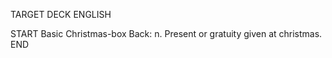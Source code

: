 TARGET DECK
ENGLISH

START
Basic
Christmas-box
Back: n. Present or gratuity given at christmas.
END
